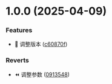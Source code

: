 # 1.0.0 (2025-04-09)

### Features

- 🎸 调整版本 ([c60870f](https://github.com/glimpse-0201/PerformanceManagement/commit/c60870ff4235a232a6065cd4ae37d85a718863fc))

### Reverts

- ⏪️ 调整参数 ([0913548](https://github.com/glimpse-0201/PerformanceManagement/commit/0913548c3d0f8f6f99486475a98548ab8754ce89))
